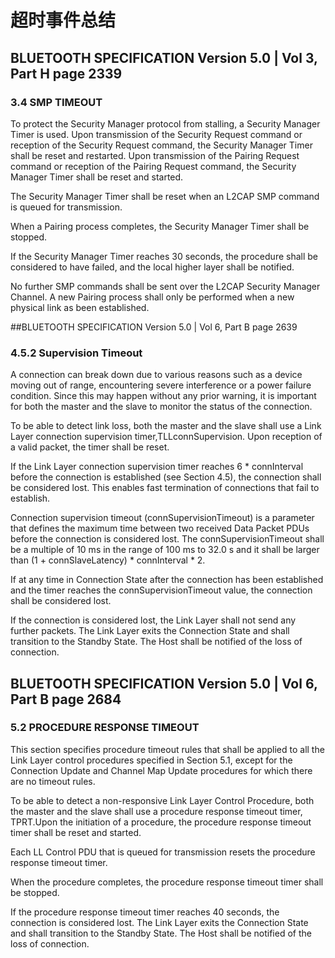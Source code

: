 # 超时事件总结

## BLUETOOTH SPECIFICATION Version 5.0 | Vol 3, Part H page 2339

### 3.4 SMP TIMEOUT

To protect the Security Manager protocol from stalling, a Security Manager Timer is used. Upon transmission of the Security Request command or reception of the Security Request command, the Security Manager Timer shall be reset and restarted. Upon transmission of the Pairing Request command or reception of the Pairing Request command, the Security Manager Timer shall be reset and started.

The Security Manager Timer shall be reset when an L2CAP SMP command is queued for transmission.

When a Pairing process completes, the Security Manager Timer shall be stopped.

If the Security Manager Timer reaches 30 seconds, the procedure shall be considered to have failed, and the local higher layer shall be notified. 

No further SMP commands shall be sent over the L2CAP Security Manager Channel. A new Pairing process shall only be performed when a new physical  link  as been established.


##BLUETOOTH SPECIFICATION Version 5.0 | Vol 6, Part B page 2639

### 4.5.2 Supervision Timeout
A connection can break down due to various reasons such as a device moving out of range, encountering severe interference or a power failure condition. Since this may happen without any prior warning, it is important for both the master and the slave to monitor the status of the connection.

To be able to detect link loss, both the master and the slave shall use a Link Layer connection supervision timer,TLLconnSupervision. Upon reception of a valid packet, the timer shall be reset.

If the Link Layer connection supervision timer reaches 6 * connInterval before the connection is established (see Section 4.5), the connection shall be considered lost. This enables fast termination of connections that fail to establish.

Connection supervision timeout (connSupervisionTimeout) is a parameter that defines the maximum time between two received Data Packet PDUs before the connection is considered lost. The connSupervisionTimeout shall be a multiple of 10 ms in the range of 100 ms to 32.0 s and it shall be larger than (1 + connSlaveLatency) * connInterval * 2.

If at any time in Connection State after the connection has been established and the timer reaches the connSupervisionTimeout value, the connection shall be considered lost.

If the connection is considered lost, the Link Layer shall not send any further packets. The Link Layer exits the Connection State and shall transition to the Standby State. The Host shall be notified of the loss of connection.

## BLUETOOTH SPECIFICATION Version 5.0 | Vol 6, Part B page 2684

### 5.2 PROCEDURE RESPONSE TIMEOUT

This section specifies procedure timeout rules that shall be applied to all the Link Layer control procedures specified in Section 5.1, except for the Connection Update and Channel Map Update procedures for which there are no timeout rules.

To be able to detect a non-responsive Link Layer Control Procedure, both the master and the slave shall use a procedure response timeout timer, TPRT.Upon the initiation of a procedure, the procedure response timeout timer shall be reset and started.

Each LL Control PDU that is queued for transmission resets the procedure response timeout timer.

When the procedure completes, the procedure response timeout timer shall be stopped.

If the procedure response timeout timer reaches 40 seconds, the connection is considered lost. The Link Layer exits the Connection State and shall transition to the Standby State. The Host shall be notified of the loss of connection.
